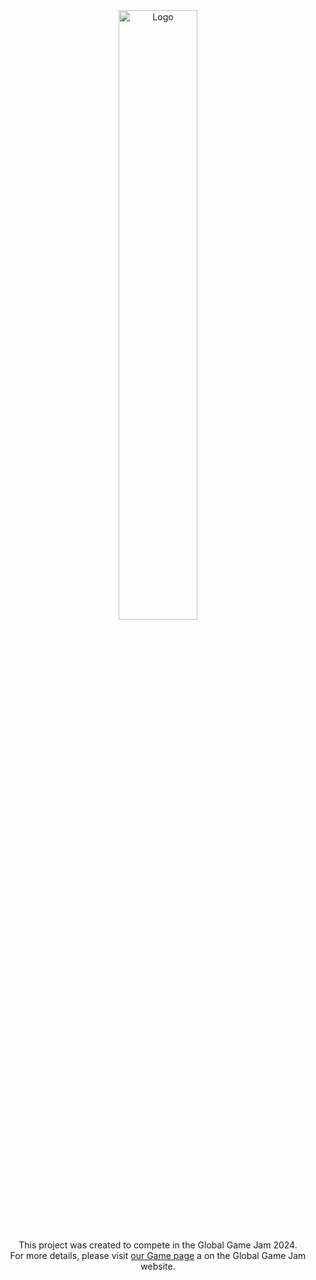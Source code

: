 <div align="center">
  <a href="https://globalgamejam.org/games/2024/hamster-1">
    <img src="https://ggjv4.s3.us-west-1.amazonaws.com/files/styles/flexslider_full/s3/games/2024/728200/screenshot/Screenshot%202024-01-28%20165809_0.png?VersionId=OEyMFc3txIrXgEqnCEAiOeCDOc57LV1m&itok=ZDI20BpU" alt="Logo" width="50%" height="auto">
  </a>
</div>
<br>
<div align="center">
This project was created to compete in the Global Game Jam 2024.<br>
For more details, please visit <a href="https://globalgamejam.org/games/2024/hamster-1">our Game page</a> a on the Global Game Jam website.
</div>
